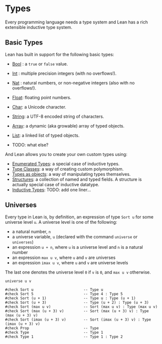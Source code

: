 # Types

Every programming language needs a type system and
Lean has a rich extensible inductive type system.

## Basic Types

Lean has built in support for the following basic types:

- [Bool](bool.md) : a `true` or `false` value.
- [Int](integers.md) : multiple precision integers (with no overflows!).

- [Nat](integers.md) : natural numbers, or non-negative integers (also with no overflows!).
- [Float](float.md): floating point numbers.
- [Char](char.md): a Unicode character.
- [String](string.md): a UTF-8 encoded string of characters.
- [Array](array.md): a dynamic (aka growable) array of typed objects.
- [List](list.md): a linked list of typed objects.
- TODO: what else?

And Lean allows you to create your own custom types using:
- [Enumerated Types](enum.md): a special case of inductive types.
- [Type Classes](typeclasses.md): a way of creating custom polymorphism.
- [Types as objects](typeobjs.md): a way of manipulating types themselves.
- [Structures](struct.md): a collection of named and typed fields. A
  structure is actually special case of inductive datatype.
- [Inductive Types](inductive.md): TODO: add one liner...

## Universes

Every type in Lean is, by definition, an expression of type `Sort u`
for some universe level `u`. A universe level is one of the
following:

* a natural number, `n`
* a universe variable, `u` (declared with the command `universe` or `universes`)
* an expression `u + n`, where `u` is a universe level and `n` is a natural number
* an expression `max u v`, where `u` and `v` are universes
* an expression `imax u v`, where `u` and `v` are universe levels

The last one denotes the universe level `0` if `v` is `0`, and `max u v` otherwise.

```lean
universe u v

#check Sort u                       -- Type u
#check Sort 5                       -- Type 4 : Type 5
#check Sort (u + 1)                 -- Type u : Type (u + 1)
#check Sort (u + 3)                 -- Type (u + 2) : Type (u + 3)
#check Sort (max u v)               -- Sort (max u v) : Type (max u v)
#check Sort (max (u + 3) v)         -- Sort (max (u + 3) v) : Type (max (u + 3) v)
#check Sort (imax (u + 3) v)        -- Sort (imax (u + 3) v) : Type (imax (u + 3) v)
#check Prop                         -- Type
#check Type                         -- Type 1
#check Type 1                       -- Type 1 : Type 2
```
